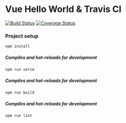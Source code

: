 # Vue Hello World & Travis CI
[![Build Status](https://travis-ci.org/v2hummel/vuetest.svg?branch=master)](https://travis-ci.org/v2hummel/vuetest)
[![Coverage Status](https://coveralls.io/repos/github/v2hummel/vuetest/badge.svg)](https://coveralls.io/github/v2hummel/vuetest)

### Project setup
```
npm install
```

##### Compiles and hot-reloads for development
```
npm run serve
```

##### Compiles and hot-reloads for development
```
npm run build
```

##### Compiles and hot-reloads for development
```
npm run lint
```
